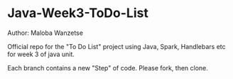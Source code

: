 # Java-Week3-ToDo-List

Author: Maloba Wanzetse

Official repo for the "To Do List" project using Java, Spark, Handlebars etc for week 3 of java unit.

Each branch contains a new "Step" of code. Please fork, then clone.
